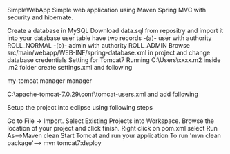 SimpleWebApp
Simple web application using Maven Spring MVC with security and hibernate.

Create a database in MySQL
Download data.sql from repositry and import it into your database
user table have two records -(a)- user with authority ROLL_NORMAL -(b)- admin with authority ROLL_ADMIN
Browse src/main/webapp/WEB-INF/spring-database.xml in project and change database credentials
Setting for Tomcat7 Running C:\Users\xxxx.m2 inside .m2 folder create settings.xml and following 

<settings>
    <servers>
        <server>
            <id>my-tomcat</id>
            <username>manager</username>
            <password>manager</password>
        </server>
    </servers>
</settings>


C:\apache-tomcat-7.0.29\conf\tomcat-users.xml and add following

 <role rolename="tomcat"/>
  <role rolename="role1"/>
   
  <user username="tomcat" password="tomcat" roles="tomcat"/>
  <user username="tomcat" password="tomcat" roles="tomcat,role1"/>
  <user username="role1" password="admin" roles="role1"/>
  

<role rolename="manager-gui"/>
<role rolename="manager-script"/>
<user username="managerGui" password="manager" roles="manager-gui"/>
<user username="manager" password="manager" roles="manager-script"/> 

Setup the project into eclipse using following steps

Go to File -> Import.
Select Existing Projects into Workspace.
Browse the location of your project and click finish.
Right click on pom.xml select Run As-->Maven clean
Start Tomcat and run your application
To run 'mvn clean package'--> mvn tomcat7:deploy